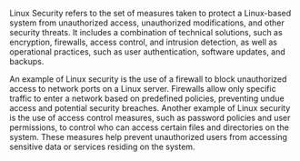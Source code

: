 

Linux Security refers to the set of measures taken to protect a Linux-based system from unauthorized access, unauthorized modifications, and other security threats. It includes a combination of technical solutions, such as encryption, firewalls, access control, and intrusion detection, as well as operational practices, such as user authentication, software updates, and backups.

An example of Linux security is the use of a firewall to block unauthorized access to network ports on a Linux server. Firewalls allow only specific traffic to enter a network based on predefined policies, preventing undue access and potential security breaches. Another example of Linux security is the use of access control measures, such as password policies and user permissions, to control who can access certain files and directories on the system. These measures help prevent unauthorized users from accessing sensitive data or services residing on the system.
